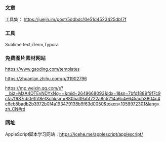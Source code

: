 ### 文章

工具集： https://juejin.im/post/5ddbdc10e51d4523425db17f

### 工具

Sublime text,iTerm,Typora

### 免费图片素材网站

https://www.gaoding.com/templates

https://zhuanlan.zhihu.com/p/31902796

https://mp.weixin.qq.com/s?__biz=MzA4OTEyNDYxNg==&mid=2649668093&idx=1&sn=7bfd1889f9f7c9cfa7f987cb0e1b18ef&chksm=8805a39abf722a8c5214a6c4e645acb3804c4e6eb5badb2b3972b0f4a193479138b9f63d0050&token=1058972301&lang=zh_CN#rd



### 网址

AppleScript脚本学习网站：https://icehe.me/applescript/applescript/



